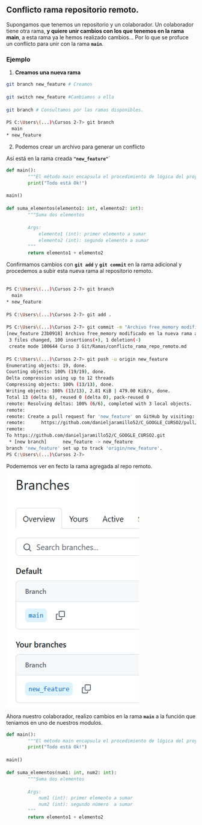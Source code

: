 ## Conflicto rama repositorio remoto. 

Supongamos que tenemos un repositorio y un colaborador. Un  colaborador tiene otra rama, **y quiere unir cambios con los que tenemos en la rama main**, a esta rama ya le hemos realizado cambios... Por lo que se profuce un conflicto para unir con la rama **``main``**. 

### **Ejemplo**


1. **Creamos una nueva rama**

```bash
git branch new_feature # Creamos

git switch new_feature #Cambiamos a ella

git branch # Consultamos por las ramas disponibles. 

PS C:\Users\(...)\Cursos 2-7> git branch 
  main
* new_feature
```

2. Podemos crear un archivo para generar un conflicto 

Así está en la rama creada **``"new_feature"``**`

```python
def main():
        """El método main encapsula el procedimiento de lógica del proyecto y lo lanza"""
        print("Todo está Ok!")

main()

def suma_elementos(elemento1: int, elemento2: int):
        """Suma dos elementos 

        Args:
            elemento1 (int): primer elemento a sumar 
            elemento2 (int): segundo elemento a sumar
        """
        return elemento1 + elemento2
```

Confirmamos cambios con **``git add``** y **``git commit``** en la rama adicional y procedemos a subir esta nueva rama al repositorio remoto. 


```bash

PS C:\Users\(...)\Cursos 2-7> git branch 
  main
* new_feature

PS C:\Users\(...)\Cursos 2-7> git add . 

PS C:\Users\(...)\Cursos 2-7> git commit -m "Archivo free_memory modificado en la nueva rama a subir 'new_feature'"
[new_feature 23b0918] Archivo free_memory modificado en la nueva rama a subir 'new_feature'
 3 files changed, 100 insertions(+), 1 deletion(-)
 create mode 100644 Curso 3 Git/Ramas/conflicto_rama_repo_remoto.md

PS C:\Users\(...)\Cursos 2-7> git push -u origin new_feature
Enumerating objects: 19, done.
Counting objects: 100% (19/19), done.
Delta compression using up to 12 threads
Compressing objects: 100% (13/13), done.
Writing objects: 100% (13/13), 2.81 KiB | 479.00 KiB/s, done.
Total 13 (delta 6), reused 0 (delta 0), pack-reused 0
remote: Resolving deltas: 100% (6/6), completed with 3 local objects.
remote: 
remote: Create a pull request for 'new_feature' on GitHub by visiting:
remote:      https://github.com/danieljaramillo52/C_GOOGLE_CURSO2/pull/new/new_feature
remote:
To https://github.com/danieljaramillo52/C_GOOGLE_CURSO2.git
 * [new branch]      new_feature -> new_feature
branch 'new_feature' set up to track 'origin/new_feature'.
PS C:\Users\(...)\Cursos 2-7>
```

Podememos ver en fecto la rama agregada al repo remoto. 

![Nueva_rama_repo_remoto](nueva_rama_repo_remoto.png)

Ahora nuestro colaborador, realizo cambios en la rama **``main``** a la función que teniamos en uno de nuestros modulos. 


```python
def main():
        """El método main encapsula el procedimiento de lógica del proyecto y lo lanza"""
        print("Todo está Ok!")

main()

def suma_elementos(num1: int, num2: int):
        """Suma dos elementos 

        Args:
            num1 (int): primer elemento a sumar 
            num2 (int): segundo número  a sumar
        """
        return elemento1 + elemento2

```

